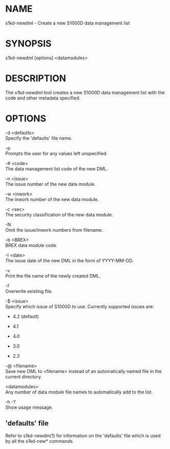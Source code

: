 NAME
====

s1kd-newdml - Create a new S1000D data management list

SYNOPSIS
========

s1kd-newdml \[options\] &lt;datamodules&gt;

DESCRIPTION
===========

The *s1kd-newdml* tool creates a new S1000D data management list with the code and other metadata specified.

OPTIONS
=======

-d &lt;defaults&gt;  
Specify the 'defaults' file name.

-p  
Prompts the user for any values left unspecified.

-\# &lt;code&gt;  
The data management list code of the new DML.

-n &lt;issue&gt;  
The issue number of the new data module.

-w &lt;inwork&gt;  
The inwork number of the new data module.

-c &lt;sec&gt;  
The security classification of the new data module.

-N  
Omit the issue/inwork numbers from filename.

-b &lt;BREX&gt;  
BREX data module code.

-I &lt;date&gt;  
The issue date of the new DML in the form of YYYY-MM-DD.

-v  
Print the file name of the newly created DML.

-f  
Overwrite existing file.

-$ &lt;issue&gt;  
Specify which issue of S1000D to use. Currently supported issues are:

-   4.2 (default)

-   4.1

-   4.0

-   3.0

-   2.3

-@ &lt;filename&gt;  
Save new DML to &lt;filename&gt; instead of an automatically named file in the current directory.

&lt;datamodules&gt;  
Any number of data module file names to automatically add to the list.

-h -?  
Show usage message.

'defaults' file
---------------

Refer to s1kd-newdm(1) for information on the 'defaults' file which is used by all the s1kd-new\* commands.
